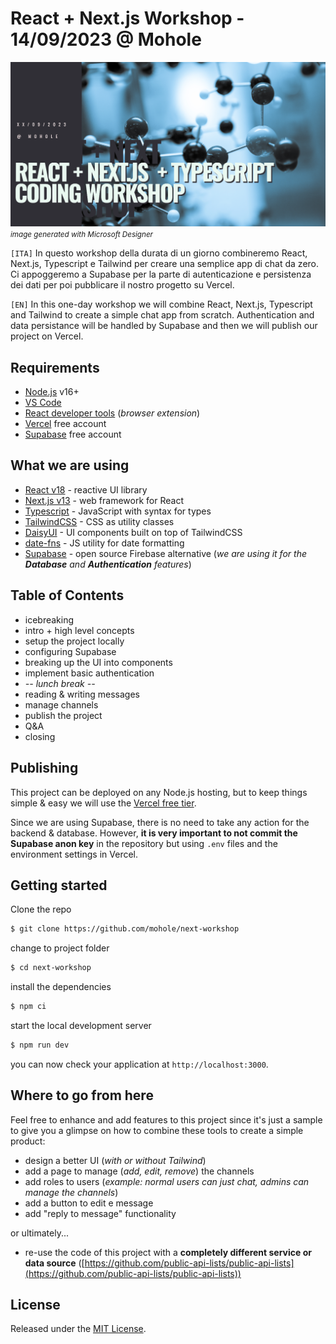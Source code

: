 # React + Next.js Workshop - 14/09/2023 @ Mohole

![workshop poster](_images/hero.png)
<small>_image generated with Microsoft Designer_</small>

`[ITA]`
In questo workshop della durata di un giorno combineremo React, Next.js, Typescript e Tailwind per creare una semplice app di chat da zero. Ci appoggeremo a Supabase per la parte di autenticazione e persistenza dei dati per poi pubblicare il nostro progetto su Vercel.

`[EN]`
In this one-day workshop we will combine React, Next.js, Typescript and Tailwind to create a simple chat app from scratch. Authentication and data persistance will be handled by Supabase and then we will publish our project on Vercel.

## Requirements

- [Node.js](https://nodejs.org/) v16+
- [VS Code](https://code.visualstudio.com/)
- [React developer tools](https://chrome.google.com/webstore/detail/react-developer-tools/fmkadmapgofadopljbjfkapdkoienihi) (_browser extension_)
- [Vercel](https://vercel.com/) free account
- [Supabase](https://supabase.com/) free account

## What we are using

- [React v18](https://react.dev/) - reactive UI library
- [Next.js v13](https://nextjs.org/) - web framework for React
- [Typescript](https://www.typescriptlang.org/) - JavaScript with syntax for types
- [TailwindCSS](https://tailwindcss.com/) - CSS as utility classes
- [DaisyUI](https://daisyui.com/) - UI components built on top of TailwindCSS
- [date-fns](https://date-fns.org/) - JS utility for date formatting
- [Supabase](https://supabase.com/) - open source Firebase alternative (*we are using it for the **Database** and **Authentication** features*)

## Table of Contents

- icebreaking
- intro + high level concepts
- setup the project locally
- configuring Supabase
- breaking up the UI into components
- implement basic authentication
- _-- lunch break --_
- reading & writing messages
- manage channels
- publish the project
- Q&A
- closing

## Publishing

This project can be deployed on any Node.js hosting, but to keep things simple & easy we will use the [Vercel free tier](https://vercel.com/pricing).

Since we are using Supabase, there is no need to take any action for the backend & database. However, **it is very important to not commit the Supabase anon key** in the repository but using `.env` files and the environment settings in Vercel.

## Getting started

Clone the repo

```bash
$ git clone https://github.com/mohole/next-workshop
```

change to project folder

```bash
$ cd next-workshop
```

install the dependencies

```bash
$ npm ci
```

start the local development server

```bash
$ npm run dev
```

you can now check your application at `http://localhost:3000`.

## Where to go from here

Feel free to enhance and add features to this project since it's just a sample to give you a glimpse on how to combine these tools to create a simple product:

- design a better UI (_with or without Tailwind_)
- add a page to manage (_add, edit, remove_) the channels
- add roles to users (_example: normal users can just chat, admins can manage the channels_)
- add a button to edit e message
- add "reply to message" functionality

or ultimately...

- re-use the code of this project with a **completely different service or data source** ([https://github.com/public-api-lists/public-api-lists](https://github.com/public-api-lists/public-api-lists))

## License

Released under the [MIT License](LICENSE).
